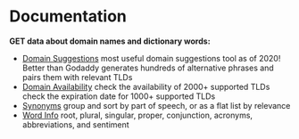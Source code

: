 # Documentation

**GET data about domain names and dictionary words:**

* [Domain Suggestions](api-documentation.md) most useful domain suggestions tool as of 2020! Better than Godaddy generates hundreds of alternative phrases and pairs them with relevant TLDs
* [Domain Availability](domain-availability-api.md) check the availability of 2000+ supported TLDs check the expiration date for 1000+ supported TLDs
* [Synonyms](thesaurus-api.md) group and sort by part of speech, or as a flat list by relevance
* [Word Info](word-info-api.md) root, plural, singular, proper, conjunction, acronyms, abbreviations, and sentiment





